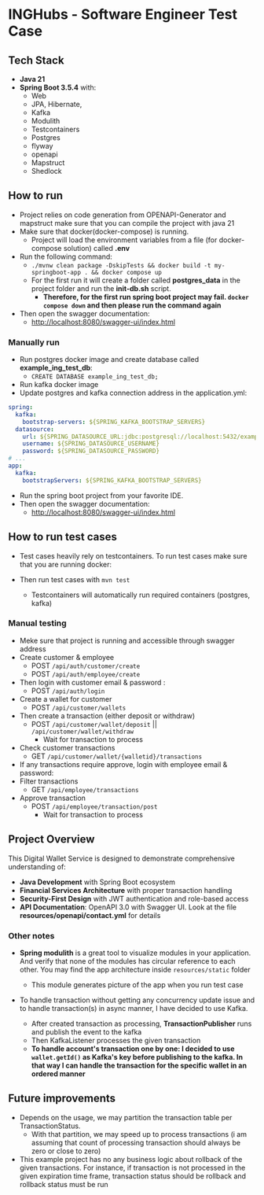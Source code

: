 # INGHubs - Software Engineer Test Case

## Tech Stack

- **Java 21**
- **Spring Boot 3.5.4** with:
  - Web
  - JPA, Hibernate,
  - Kafka
  - Modulith
  - Testcontainers
  - Postgres
  - flyway
  - openapi
  - Mapstruct
  - Shedlock

## How to run

- Project relies on code generation from OPENAPI-Generator and mapstruct make sure that you can compile the project with java 21
- Make sure that docker(docker-compose) is running.
  - Project will load the environment variables from a file (for docker-compose solution) called **.env**
- Run the following command:
  - `./mvnw clean package -DskipTests && docker build -t my-springboot-app . && docker compose up`
  - For the first run it will create a folder called **postgres_data** in the project folder and run the **init-db.sh** script. 
    - **Therefore, for the first run spring boot project may fail. `docker compose down` and then please run the command again**
- Then open the swagger documentation: 
  - [http://localhost:8080/swagger-ui/index.html](http://localhost:8080/swagger-ui/index.html)

### Manually run

- Run postgres docker image and create database called **example_ing_test_db**:
  - `CREATE DATABASE example_ing_test_db;`
- Run kafka docker image
- Update postgres and kafka connection address in the application.yml:

```yml
spring:
  kafka:
    bootstrap-servers: ${SPRING_KAFKA_BOOTSTRAP_SERVERS}
  datasource:
    url: ${SPRING_DATASOURCE_URL:jdbc:postgresql://localhost:5432/example_ing_test_db}
    username: ${SPRING_DATASOURCE_USERNAME}
    password: ${SPRING_DATASOURCE_PASSWORD}
# ...
app:
  kafka:
    bootstrapServers: ${SPRING_KAFKA_BOOTSTRAP_SERVERS}
```

- Run the spring boot project from your favorite IDE.
- Then open the swagger documentation:
  - [http://localhost:8080/swagger-ui/index.html](http://localhost:8080/swagger-ui/index.html)


## How to run test cases

- Test cases heavily rely on testcontainers. To run test cases make sure that you are running docker:

- Then run test cases with `mvn test`
  - Testcontainers will automatically run required containers (postgres, kafka)

### Manual testing

- Meke sure that project is running and accessible through swagger address
- Create customer & employee
  - POST `/api/auth/customer/create`
  - POST `/api/auth/employee/create`
- Then login with customer email & password :
  - POST `/api/auth/login`
- Create a wallet for customer
  - POST `/api/customer/wallets`
- Then create a transaction (either deposit or withdraw)
  - POST `/api/customer/wallet/deposit` || `/api/customer/wallet/withdraw`
    - Wait for transaction to process
- Check customer transactions
  - GET `/api/customer/wallet/{walletid}/transactions`
- If any transactions require approve, login with employee email & password:
- Filter transactions
  - GET `/api/employee/transactions`
- Approve transaction
  - POST `/api/employee/transaction/post`
    - Wait for transaction to process

## Project Overview

This Digital Wallet Service is designed to demonstrate comprehensive understanding of:
- **Java Development** with Spring Boot ecosystem
- **Financial Services Architecture** with proper transaction handling
- **Security-First Design** with JWT authentication and role-based access
- **API Documentation**: OpenAPI 3.0 with Swagger UI. Look at the file **resources/openapi/contact.yml** for details

### Other notes

- **Spring modulith** is a great tool to visualize modules in your application. And verify that none of the modules has circular reference to each other. You may find the app architecture inside `resources/static` folder
  - This module generates picture of the app when you run test case

- To handle transaction without getting any concurrency update issue and to handle transaction(s) in async manner, I have decided to use Kafka.
  - After created transaction as processing, **TransactionPublisher** runs and publish the event to the kafka
  - Then KafkaListener processes the given transaction
  - **To handle account's transaction one by one: I decided to use `wallet.getId()` as Kafka's key before publishing to the kafka. In that way I can handle the transaction for the specific wallet in an ordered manner**

## Future improvements

- Depends on the usage, we may partition the transaction table per TransactionStatus.
  - With that partition, we may speed up to process transactions (i am assuming that count of processing transaction should always be zero or close to zero)
- This example project has no any business logic about rollback of the given transactions. For instance, if transaction is not processed in the given expiration time frame, transaction status should be rollback and rollback status must be run